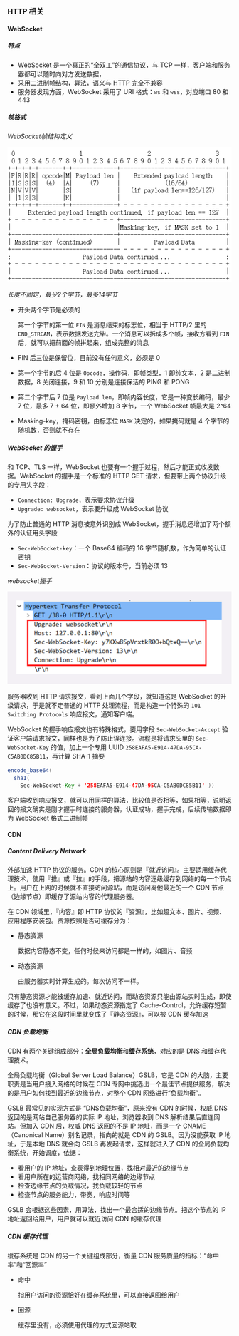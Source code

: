 ### HTTP 相关

#### WebSocket

##### 特点

* WebSocket 是一个真正的“全双工”的通信协议，与 TCP 一样，客户端和服务器都可以随时向对方发送数据，
* 采用二进制帧结构，算法，语义与 HTTP 完全不兼容
* 服务器发现方面，WebSocket 采用了 URI 格式：`ws` 和 `wss`，对应端口 80 和 443

##### 帧格式

*WebSocket帧结构定义*

![](../Images/WebSocket帧结构.png)

*长度不固定，最少2个字节，最多14字节*

* 开头两个字节是必须的

  第一个字节的第一位 `FIN` 是消息结束的标志位，相当于 HTTP/2 里的 `END_STREAM`，表示数据发送完毕。一个消息可以拆成多个帧，接收方看到 `FIN` 后，就可以把前面的帧拼起来，组成完整的消息

* FIN 后三位是保留位，目前没有任何意义，必须是 0

* 第一个字节的后 4 位是 `Opcode`，操作码，即帧类型，1 即纯文本，2 是二进制数据，8 关闭连接，9 和 10 分别是连接保活的 PING 和 PONG

* 第二个字节后 7 位是 `Payload len`，即帧内容长度，它是一种变长编码，最少 7 位，最多 7 + 64 位，即额外增加 8 字节，一个 WebSocket 帧最大是 2^64

* Masking-key，掩码密钥，由标志位 `MASK` 决定的，如果掩码就是 4 个字节的随机数，否则就不存在

##### WebSocket 的握手

和 TCP、TLS 一样，WebSocket 也要有一个握手过程，然后才能正式收发数据。WebSocket 的握手是一个标准的 HTTP GET 请求，但要带上两个协议升级的专用头字段：

* `Connection: Upgrade`，表示要求协议升级
* `Upgrade: websocket`，表示要升级成 WebSocket 协议

为了防止普通的 HTTP 消息被意外识别成 WebSocket，握手消息还增加了两个额外的认证用头字段

* `Sec-WebSocket-key`：一个 Base64 编码的 16 字节随机数，作为简单的认证密钥
* `Sec-WebSocket-Version`：协议的版本号，当前必须 13

*websocket握手*

![](../Images/websocket握手.png)

服务器收到 HTTP 请求报文，看到上面几个字段，就知道这是 WebSocket 的升级请求，于是就不走普通的 HTTP 处理流程，而是构造一个特殊的 `101 Switching Protocols` 响应报文，通知客户端。

WebSocket 的握手响应报文也有特殊格式，要用字段 `Sec-WebSocket-Accept` 验证客户端请求报文，同样也是为了防止误连接。流程是将请求头里的 `Sec-WebSocket-Key` 的值，加上一个专用 UUID  `258EAFA5-E914-47DA-95CA-C5AB0DC85B11`，再计算 SHA-1 摘要

```java
encode_base64(
  sha1( 
    Sec-WebSocket-Key + '258EAFA5-E914-47DA-95CA-C5AB0DC85B11' ))
```

客户端收到响应报文，就可以用同样的算法，比较值是否相等，如果相等，说明返回的报文确实是刚才握手时连接的服务器，认证成功，握手完成，后续传输数据即为 WebSocket 格式二进制帧

#### CDN

##### Content Delivery Network

外部加速 HTTP 协议的服务。CDN 的核心原则是『就近访问』。主要适用缓存代理技术，使用『推』或『拉』的手段，把源站的内容逐级缓存到网络的每一个节点上。用户在上网的时候就不直接访问源站，而是访问离他最近的一个 CDN 节点（边缘节点）即缓存了源站内容的代理服务器。

在 CDN 领域里，『内容』即 HTTP 协议的『资源』，比如超文本、图片、视频、应用程序安装包。资源按照是否可缓存分为：

* 静态资源

  数据内容静态不变，任何时候来访问都是一样的，如图片、音频

* 动态资源 

  由服务器实时计算生成的。每次访问不一样。

只有静态资源才能被缓存加速、就近访问，而动态资源只能由源站实时生成，即使缓存了也没有意义。不过，如果动态资源指定了 Cache-Control，允许缓存短暂的时候，那它在这段时间里就变成了『静态资源』，可以被 CDN 缓存加速

##### CDN 负载均衡

CDN 有两个关键组成部分：**全局负载均衡**和**缓存系统**，对应的是 DNS 和缓存代理技术。

全局负载均衡（Global Server Load Balance）GSLB，它是 CDN 的大脑，主要职责是当用户接入网络的时候在 CDN 专网中挑选出一个最佳节点提供服务，解决的是用户如何找到最近的边缘节点，对整个 CDN 网络进行“负载均衡”。

GSLB 最常见的实现方式是 “DNS负载均衡”，原来没有 CDN 的时候，权威 DNS 返回的是网站自己服务器的实际 IP 地址，浏览器收到 DNS 解析结果后直连网站。但加入 CDN 后，权威 DNS 返回的不是 IP 地址，而是一个 CNAME（Canonical Name）别名记录，指向的就是 CDN 的 GSLB。因为没能获取 IP 地址，于是本地 DNS 就会向 GSLB 再发起请求，这样就进入了 CDN 的全局负载均衡系统，开始调度，依据：

* 看用户的 IP 地址，查表得到地理位置，找相对最近的边缘节点
* 看用户所在的运营商网络，找相同网络的边缘节点
* 检查边缘节点的负载情况，找负载较轻的节点
* 检查节点的服务能力，带宽，响应时间等

GSLB 会根据这些因素，用算法，找出一个最合适的边缘节点。把这个节点的 IP 地址返回给用户，用户就可以就近访问 CDN 的缓存代理

##### CDN 缓存代理

缓存系统是 CDN 的另一个关键组成部分，衡量 CDN 服务质量的指标：“命中率”和“回源率”

* 命中

  指用户访问的资源恰好在缓存系统里，可以直接返回给用户

* 回源

  缓存里没有，必须使用代理的方式回源站取

